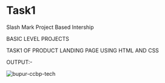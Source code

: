 # Task1
Slash Mark Project Based Intership

BASIC LEVEL PROJECTS

TASK1 OF PRODUCT LANDING PAGE USING HTML AND CSS

OUTPUT:-

![bupur-ccbp-tech](https://github.com/bupuromsai/Task1/assets/161322502/b636b62b-9a13-47d0-9745-7ce1577a8805)



